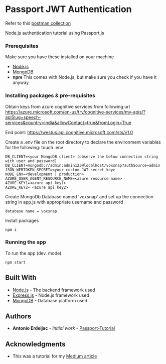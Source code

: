 # Passport JWT Authentication
Refer to this [postman collection](https://www.getpostman.com/collections/1d204568e75cd9aaf385)

Node.js authentication tutorial using Passport.js

### Prerequisites

Make sure you have these installed on your machine

* [Node.js](https://nodejs.org/en/download/)
* [MongoDB](https://www.mongodb.com)
* **npm** This comes with Node.js, but make sure you check if you have it anyway

### Installing packages & pre-requisites

Obtain keys from azure cognitive services from following url
https://azure.microsoft.com/en-us/try/cognitive-services/my-apis/?apiSlug=speech-services&country=India&allowContact=true&fromLogin=True

End point: https://westus.api.cognitive.microsoft.com/sts/v1.0

Create a .env file on the root directory to declare the environment variables for the following:
touch .env
```
DB_CLIENT=<your MongoDB client> (observe the below connection string with user and password)
DB_CLIENT=mongodb://admin:admin123@localhost/voxsnap?authSource=admin
JSON_WEBTOKEN_SECRET=<your custom JWT secret key>
NODE_ENV=<development | production>
AZURE_USER_AGENT_RESOURCE_NAME=<azure resource name>
AZURE_KEY1=<azure api key1>
AZURE_KEY2= <azure api key2>
```

Create MongoDb Database named 'voxsnap' and set up the connection string in app.js with appropriate username and password

```
database name = voxsnap
```


Install packages

```
npm i
```

### Running the app

To run the app (dev. mode)

```
npm start
```

## Built With

* [Node.js](https://nodejs.org) - The backend framework used
* [Express.js](https://github.com/expressjs/express) - Node.js framework used
* [MongoDB](https://www.mongodb.com/) - Database platform used


## Authors

* **Antonio Erdeljac** - *Initial work* - [Passport-Tutorial](https://github.com/AntonioErdeljac/Blog-Tutorial)

## Acknowledgments

* This was a tutorial for my [Medium article](https://medium.com/p/4a56ed18e81e)
